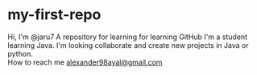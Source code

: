 # my-first-repo
Hi, I'm @jaru7
A repository for learning for learning GitHub 
I'm a student learning Java. 
I'm looking collaborate and create new projects in Java or python.  
How to reach me alexander98ayal@gmail.com 






